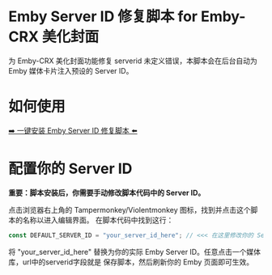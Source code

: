 # Emby Server ID 修复脚本 for Emby-CRX 美化封面
为 Emby-CRX 美化封面功能修复 serverid 未定义错误，本脚本会在后台自动为 Emby 媒体卡片注入预设的 Server ID。

# 如何使用
[➡️ 一键安装 Emby Server ID 修复脚本 ⬅️](https://raw.githubusercontent.com/jisxu/emby-crx-serverid-fix/refs/heads/main/emby-crx-serverid-fix.js)

# 配置你的 Server ID
**重要：脚本安装后，你需要手动修改脚本代码中的 Server ID。**

点击浏览器右上角的 Tampermonkey/Violentmonkey 图标，找到并点击这个脚本的名称以进入编辑界面。
在脚本代码中找到这行：

```javascript
const DEFAULT_SERVER_ID = "your_server_id_here"; // <<< 在这里修改你的 Server ID
```

将 "your_server_id_here" 替换为你的实际 Emby Server ID。任意点击一个媒体库，url中的serverid字段就是
保存脚本，然后刷新你的 Emby 页面即可生效。
